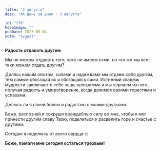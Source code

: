 ```yaml
---
title: "3 августа"
desc: "АА День за днем - 3 августа"

id: "216"
heroImage: ""
pubDate: 2023-05-04
moth: "avgust"
---
```


**Радость отдавать другим**

Мы не можем отдавать того, чего не имеем сами, но что же мы все-таки можем
отдать другим?

Делясь нашим опытом, силами и надеждами мы отдаем себя другим, тем самым
обогащая их и обогащаясь сами. Истинный кладезь мудрости заключает в себе наша
программа и мы черпаем из него, получая радость и умиротворение, когда делимся
своими горестями и успехами.

Делюсь ли я своей болью и радостью с моими друзьями.

Боже, распознай и сокруши враждебную силу во мне, чтобы я мог принести другим
славу Твою, поделиться и разделить горе и счастье с другими.

Сегодня я поделюсь от всего сердца с:

**Боже, помоги мне сегодня остаться трезвым!**
